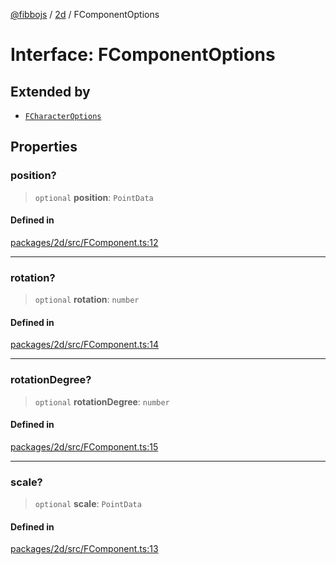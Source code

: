 [@fibbojs](/api/index) / [2d](/api/2d) / FComponentOptions

# Interface: FComponentOptions

## Extended by

- [`FCharacterOptions`](FCharacterOptions.md)

## Properties

### position?

> `optional` **position**: `PointData`

#### Defined in

[packages/2d/src/FComponent.ts:12](https://github.com/fibbojs/fibbo/blob/b75caee36f4519a3126901ff2e1c5645cf5db4a7/packages/2d/src/FComponent.ts#L12)

***

### rotation?

> `optional` **rotation**: `number`

#### Defined in

[packages/2d/src/FComponent.ts:14](https://github.com/fibbojs/fibbo/blob/b75caee36f4519a3126901ff2e1c5645cf5db4a7/packages/2d/src/FComponent.ts#L14)

***

### rotationDegree?

> `optional` **rotationDegree**: `number`

#### Defined in

[packages/2d/src/FComponent.ts:15](https://github.com/fibbojs/fibbo/blob/b75caee36f4519a3126901ff2e1c5645cf5db4a7/packages/2d/src/FComponent.ts#L15)

***

### scale?

> `optional` **scale**: `PointData`

#### Defined in

[packages/2d/src/FComponent.ts:13](https://github.com/fibbojs/fibbo/blob/b75caee36f4519a3126901ff2e1c5645cf5db4a7/packages/2d/src/FComponent.ts#L13)
